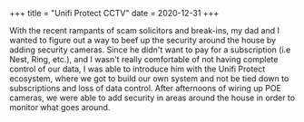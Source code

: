 +++
title = "Unifi Protect CCTV"
date = 2020-12-31
+++

With the recent rampants of scam solicitors and break-ins, my dad and I wanted to figure out a way to beef up the security around the house by adding security cameras. Since he didn't want to pay for a subscription (i.e Nest, Ring, etc.), and I wasn't really comfortable of not having complete control of our data, I was able to introduce him with the Unifi Protect ecosystem, where we got to build our own system and not be tied down to subscriptions and loss of data control. After afternoons of wiring up POE cameras, we were able to add security in areas around the house in order to monitor what goes around.
